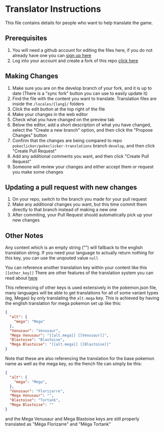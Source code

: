 # Translator Instructions
This file contains details for people who want to help translate the game.

## Prerequisites
1. You will need a github account for editing the files here, if you do not already have one you can [sign up here](https://github.com/signup)
1. Log into your account and create a fork of this repo [click here](https://github.com/pokeclicker/pokeclicker-translations/fork)

## Making Changes
1. Make sure you are on the develop branch of your fork, and it is up to date (There is a "sync fork" button you can use to easily update it)
1. Find the file with the content you want to translate. Translation files are inside the `/locales/{lang}/` folders
2. Click the edit button at the top right of the file
3. Make your changes in the web editor
4. Check what you have changed on the preview tab
5. Below the editor, add a short description of what you have changed, select the "Create a new branch" option, and then click the "Propose Changes" button
6. Confirm that the changes are being compared to repo `pokeclicker/pokeclicker-translations` branch `develop`, and then click "Create Pull Request"
7. Add any additional comments you want, and then click "Create Pull Request"
8. Someone will review your changes and either accept them or request you make some changes

## Updating a pull request with new changes
1. On your repo, switch to the branch you made for your pull request
2. Make any additional changes you want, but this time commit them directly to that branch instead of making a new one
3. After commiting, your Pull Request should automatically pick up your new changes

## Other Notes
Any content which is an empty string ("") will fallback to the english translation string. If you need your language to actually return nothing for this key, you can use the unqouted value `null`

You can reference another translation key within your content like this `[[other_key]]`
There are other features of the translation system you can read about [here](https://www.i18next.com/translation-function/interpolation)

This referencing of other keys is used extensively in the pokemon.json file, many languages will be able to get translations for all of some variant types (eg, Megas) by only translating the `alt.mega` key. 
This is achieved by having the english translation for mega pokemon set up like this:
```json
{
  "alt": {
    "mega": "Mega"
  },
  "Venusaur": "Venusaur",
  "Mega Venusaur": "[[alt.mega]] [[Venusaur]]",
  "Blastoise": "Blastoise",
  "Mega Blastoise": "[[alt.mega]] [[Blastoise]]"
}
```
Note that these are also referencing the translation for the base pokemon name as well as the mega key, so the french file can simply be this:
```json
{
  "alt": {
    "mega": "Méga",
  },
  "Venusaur": "Florizarre",
  "Mega Venusaur": "",
  "Blastoise": "Tortank",
  "Mega Blastoise": ""
}
```
and the Mega Venusaur and Mega Blastoise keys are still properly translated as "Méga Florizarre" and "Méga Tortank"
